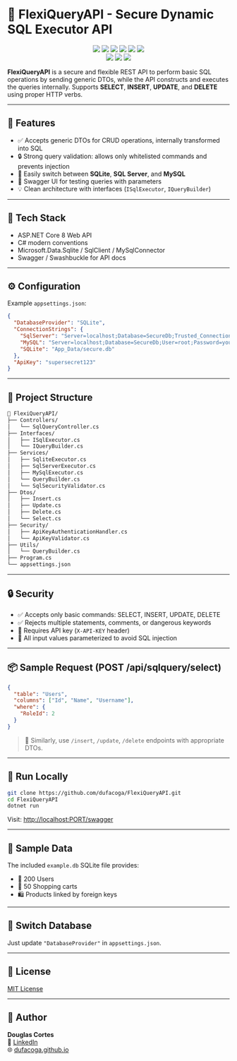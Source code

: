 # 🔐 FlexiQueryAPI - Secure Dynamic SQL Executor API

<p align="center">
  <a href="https://github.com/dufacoga/FlexiQueryAPI/issues"><img src="https://img.shields.io/github/issues/dufacoga/FlexiQueryAPI"/></a>
  <a href="https://github.com/dufacoga/FlexiQueryAPI/stargazers"><img src="https://img.shields.io/github/stars/dufacoga/FlexiQueryAPI"/></a>
  <a href="https://github.com/dufacoga/FlexiQueryAPI/network/members"><img src="https://img.shields.io/github/forks/dufacoga/FlexiQueryAPI"/></a>
  <a href="https://github.com/dufacoga/FlexiQueryAPI/commits/master"><img src="https://img.shields.io/github/last-commit/dufacoga/FlexiQueryAPI"/></a>
  <a href="https://github.com/dufacoga/FlexiQueryAPI/blob/master/CONTRIBUTING.md"><img src="https://img.shields.io/badge/contributions-welcome-brightgreen.svg"/></a>
  <a href="https://github.com/dufacoga/FlexiQueryAPI/blob/master/LICENSE.txt"><img src="https://img.shields.io/github/license/dufacoga/FlexiQueryAPI"/></a>
  <br />
  <a href="https://www.paypal.com/donate/?business=R2J9NH55HXKGJ&no_recurring=0&currency_code=USD"><img src="https://img.shields.io/badge/PayPal-Donate-blue.svg"/></a>
  <a href="https://www.patreon.com/dufacoga"><img src="https://img.shields.io/badge/Patreon-Become%20a%20Patron-black.svg"/></a>
  <a href="https://ko-fi.com/dufacoga"><img src="https://img.shields.io/badge/Ko--fi-Buy%20me%20a%20coffee-FFFFFF.svg?logo=ko-fi&logoColor=white"/></a>
</p>

**FlexiQueryAPI** is a secure and flexible REST API to perform basic SQL operations by sending generic DTOs, while the API constructs and executes the queries internally. Supports **SELECT**, **INSERT**, **UPDATE**, and **DELETE** using proper HTTP verbs.

---

## 🚀 Features

- ✅ Accepts generic DTOs for CRUD operations, internally transformed into SQL
- 🔒 Strong query validation: allows only whitelisted commands and prevents injection
- 🔌 Easily switch between **SQLite**, **SQL Server**, and **MySQL**
- 🧪 Swagger UI for testing queries with parameters
- 💡 Clean architecture with interfaces (`ISqlExecutor`, `IQueryBuilder`)

---

## 🧰 Tech Stack

- ASP.NET Core 8 Web API
- C# modern conventions
- Microsoft.Data.Sqlite / SqlClient / MySqlConnector
- Swagger / Swashbuckle for API docs

---

## ⚙️ Configuration

Example `appsettings.json`:

```json
{
  "DatabaseProvider": "SQLite",
  "ConnectionStrings": {
    "SqlServer": "Server=localhost;Database=SecureDb;Trusted_Connection=True;",
    "MySQL": "Server=localhost;Database=SecureDb;User=root;Password=yourpass;",
    "SQLite": "App_Data/secure.db"
  },
  "ApiKey": "supersecret123"
}
```

---

## 📂 Project Structure

```bash
📁 FlexiQueryAPI/
├── Controllers/
│   └── SqlQueryController.cs
├── Interfaces/
│   ├── ISqlExecutor.cs
│   └── IQueryBuilder.cs
├── Services/
│   ├── SqliteExecutor.cs
│   ├── SqlServerExecutor.cs
│   ├── MySqlExecutor.cs
│   └── QueryBuilder.cs
│   └── SqlSecurityValidator.cs
├── Dtos/
│   ├── Insert.cs
│   ├── Update.cs
│   ├── Delete.cs
│   └── Select.cs
├── Security/
│   ├── ApiKeyAuthenticationHandler.cs
│   └── ApiKeyValidator.cs
├── Utils/
│   └── QueryBuilder.cs
├── Program.cs
└── appsettings.json
```

---

## 🔒 Security

- ✅ Accepts only basic commands: SELECT, INSERT, UPDATE, DELETE
- ✅ Rejects multiple statements, comments, or dangerous keywords
- 🔐 Requires API key (`X-API-KEY` header)
- 🔄 All input values parameterized to avoid SQL injection

---

## 📦 Sample Request (POST /api/sqlquery/select)

```json
{
  "table": "Users",
  "columns": ["Id", "Name", "Username"],
  "where": {
    "RoleId": 2
  }
}
```

> 🔄 Similarly, use `/insert`, `/update`, `/delete` endpoints with appropriate DTOs.

---

## 🧪 Run Locally

```bash
git clone https://github.com/dufacoga/FlexiQueryAPI.git
cd FlexiQueryAPI
dotnet run
```

Visit: [http://localhost:PORT/swagger](http://localhost:PORT/swagger)

---

## 🧃 Sample Data

The included `example.db` SQLite file provides:

- 👤 200 Users
- 🛒 50 Shopping carts
- 🛍️ Products linked by foreign keys

---

## 🔄 Switch Database

Just update `"DatabaseProvider"` in `appsettings.json`.

---

## 📄 License

[MIT License](LICENSE)

---

## 👤 Author 

**Douglas Cortes**  
🔗 [LinkedIn](https://www.linkedin.com/in/dufacoga)  
🌐 [dufacoga.github.io](https://dufacoga.github.io)
